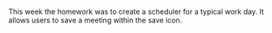 This week the homework was to create a scheduler for a typical work day. It allows users to save a meeting within the save icon. 
